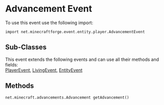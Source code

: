 # Advancement Event

To use this event use the following import:
```groovy:no-line-numbers
import net.minecraftforge.event.entity.player.AdvancementEvent
```

## Sub-Classes

This event extends the following events and can use all their methods and fields: <br>
[PlayerEvent](./player_event/index.md), [LivingEvent](./living_event/index.md), [EntityEvent](./entity_event/index.md)

## Methods
```groovy:no-line-numbers
net.minecraft.advancements.Advancement getAdvancement()
```
